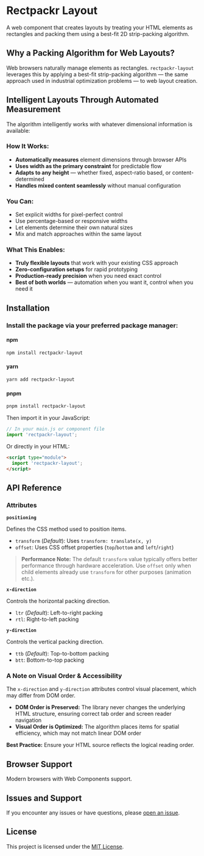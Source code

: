 # Rectpackr Layout

A web component that creates layouts by treating your HTML elements as rectangles and packing them using a best-fit 2D strip-packing algorithm.

## Why a Packing Algorithm for Web Layouts?

Web browsers naturally manage elements as rectangles. `rectpackr-layout` leverages this by applying a best-fit strip-packing algorithm — the same approach used in industrial optimization problems — to web layout creation.

## Intelligent Layouts Through Automated Measurement

The algorithm intelligently works with whatever dimensional information is available:

### How It Works:

- **Automatically measures** element dimensions through browser APIs
- **Uses width as the primary constraint** for predictable flow
- **Adapts to any height** — whether fixed, aspect-ratio based, or content-determined
- **Handles mixed content seamlessly** without manual configuration

### You Can:

- Set explicit widths for pixel-perfect control
- Use percentage-based or responsive widths
- Let elements determine their own natural sizes
- Mix and match approaches within the same layout

### What This Enables:

- **Truly flexible layouts** that work with your existing CSS approach
- **Zero-configuration setups** for rapid prototyping
- **Production-ready precision** when you need exact control
- **Best of both worlds** — automation when you want it, control when you need it

## Installation

### Install the package via your preferred package manager:

#### npm

```bash
npm install rectpackr-layout
```

#### yarn

```bash
yarn add rectpackr-layout
```

#### pnpm

```bash
pnpm install rectpackr-layout
```

Then import it in your JavaScript:

```javascript
// In your main.js or component file
import 'rectpackr-layout';
```

Or directly in your HTML:

```html
<script type="module">
  import 'rectpackr-layout';
</script>
```

## API Reference

### Attributes

**`positioning`**

Defines the CSS method used to position items.

- `transform` (_Default_): Uses `transform: translate(x, y)`
- `offset`: Uses CSS offset properties (`top`/`bottom` and `left`/`right`)

> **Performance Note:** The default `transform` value typically offers better performance through hardware acceleration. Use `offset` only when child elements already use `transform` for other purposes (animation etc.).

**`x-direction`**

Controls the horizontal packing direction.

- `ltr` (_Default_): Left-to-right packing
- `rtl`: Right-to-left packing

**`y-direction`**

Controls the vertical packing direction.

- `ttb` (_Default_): Top-to-bottom packing
- `btt`: Bottom-to-top packing

### A Note on Visual Order & Accessibility

The `x-direction` and `y-direction` attributes control visual placement, which may differ from DOM order.

- **DOM Order is Preserved:** The library never changes the underlying HTML structure, ensuring correct tab order and screen reader navigation
- **Visual Order is Optimized:** The algorithm places items for spatial efficiency, which may not match linear DOM order

**Best Practice:** Ensure your HTML source reflects the logical reading order.

## Browser Support

Modern browsers with Web Components support.

## Issues and Support

If you encounter any issues or have questions, please [open an issue](https://github.com/styiannis/rectpackr-layout/issues).

## License

This project is licensed under the [MIT License](https://github.com/styiannis/rectpackr-layout?tab=MIT-1-ov-file#readme).
